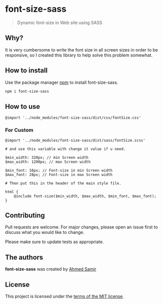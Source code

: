 # font-size-sass
> Dynamic font-size in Web site using SASS

## Why?

It is very cumbersome to write the font size in all screen sizes in order to be responsive, so I created this library to help solve this problem somewhat.

## How to install

Use the package manager [npm](https://docs.npmjs.com/cli/v7/configuring-npm/install) to install font-size-sass.

```bash
npm i font-size-sass
```

## How to use
```
@import '../node_modules/font-size-sass/dist/css/fontSize.css'
```
### For Custom 
```
@import '../node_modules/font-size-sass/dist/sass/fontSize.scss'
```
```
# and use this variable with change it value if u need.

$min_width: 320px; // min Screen width
$max_width: 1200px; // max Screen width

$min_font: 16px; // Font-size in min Screen width
$max_font: 28px; // Font-size in max Screen width

```
```
# Then put this in the header of the main style file.

html {
    @include font-size($min_width, $max_width, $min_font, $max_font);
}
```

## Contributing
Pull requests are welcome. For major changes, please open an issue first to discuss what you would like to change.

Please make sure to update tests as appropriate.

## The authors
**font-size-sass** was created by [Ahmed Samir](https://www.facebook.com/ahmed.azam.102)

## License
This project is licensed under the [terms of the MIT license](https://github.com/SassArab/font-size-sass/blob/main/LICENSE.md).
